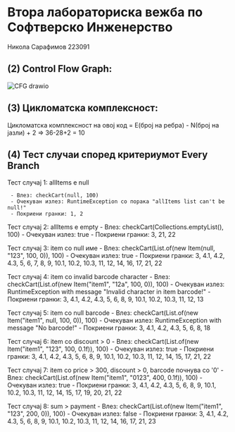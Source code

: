 # Втора лабораториска вежба по Софтверско Инженерство

Никола Сарафимов 223091

## (2) Control Flow Graph:

![CFG drawio](https://github.com/nikolasarafimov/SI_2024_lab2_223091/assets/134642898/1b1d0057-5eda-48d6-aa4a-61d6c26860ce)

## (3) Цикломатска комплексност:
Цикломатска комплексност на овој код = Е(број на ребра) - N(број на јазли) + 2 => 36-28+2 = 10

## (4) Тест случаи според критериумот Every Branch
Тест случај 1: allItems е null

     - Влез: checkCart(null, 100)
     - Очекуван излез: RuntimeException со порака "allItems list can't be null!"
     - Покриени гранки: 1, 2

Тест случај 2: allItems е empty
     - Влез: checkCart(Collections.emptyList(), 100)
     - Очекуван излез: true
     - Покриени гранки: 3, 21, 22

Тест случај 3: item со null име
     - Влез: checkCart(List.of(new Item(null, "123", 100, 0)), 100)
     - Очекуван излез: true
     - Покриени гранки: 3, 4.1, 4.2, 4.3, 5, 6, 7, 8, 9, 10.1, 10.2, 10.3, 11, 12, 14, 16, 17, 21, 22

Тест случај 4: item со invalid barcode character
     - Влез: checkCart(List.of(new Item("item1", "12a", 100, 0)), 100)
     - Очекуван излез: RuntimeException with message "Invalid character in item barcode!"
     - Покриени гранки: 3, 4.1, 4.2, 4.3, 5, 6, 8, 9, 10.1, 10.2, 10.3, 11, 12, 13

Тест случај 5: item со null barcode
     - Влез: checkCart(List.of(new Item("item1", null, 100, 0)), 100)
     - Очекуван излез: RuntimeException with message "No barcode!"
     - Покриени гранки: 3, 4.1, 4.2, 4.3, 5, 6, 8, 18

Тест случај 6: item со discount > 0
     - Влез: checkCart(List.of(new Item("item1", "123", 100, 0.1f)), 100)
     - Очекуван излез: true
     - Покриени гранки: 3, 4.1, 4.2, 4.3, 5, 6, 8, 9, 10.1, 10.2, 10.3, 11, 12, 14, 15, 17, 21, 22

Тест случај 7:  item со price > 300, discount > 0, barcode почнува со '0'
     - Влез: checkCart(List.of(new Item("item1", "0123", 400, 0.1f)), 100)
     - Очекуван излез: true
     - Покриени гранки: 3, 4.1, 4.2, 4.3, 5, 6, 8, 9, 10.1, 10.2, 10.3, 11, 12, 14, 15, 17, 19, 20, 21, 22

Тест случај 8: sum > payment
     - Влез: checkCart(List.of(new Item("item1", "123", 200, 0)), 100)
     - Очекуван излез: false
     - Покриени гранки: 3, 4.1, 4.2, 4.3, 5, 6, 8, 9, 10.1, 10.2, 10.3, 11, 12, 14, 16, 17, 21, 23

